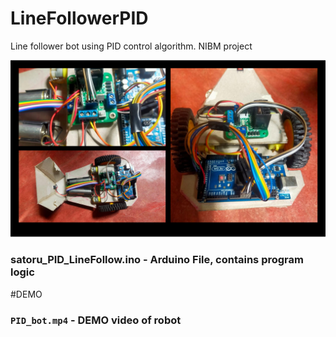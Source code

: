 # LineFollowerPID
Line follower bot using PID control algorithm. NIBM  project

![alt text](resources/cover.PNG "Cover")

### satoru_PID_LineFollow.ino - Arduino File, contains program logic

#DEMO
### `PID_bot.mp4` - DEMO video of robot

